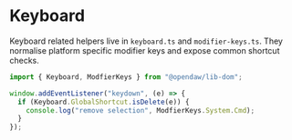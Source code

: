 # Keyboard

Keyboard related helpers live in `keyboard.ts` and `modifier-keys.ts`.
They normalise platform specific modifier keys and expose common shortcut
checks.

```ts
import { Keyboard, ModfierKeys } from "@opendaw/lib-dom";

window.addEventListener("keydown", (e) => {
  if (Keyboard.GlobalShortcut.isDelete(e)) {
    console.log("remove selection", ModfierKeys.System.Cmd);
  }
});
```
